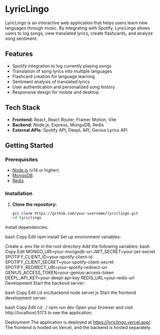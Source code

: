 # LyricLingo

LyricLingo is an interactive web application that helps users learn new languages through music. By integrating with Spotify, LyricLingo allows users to log songs, view translated lyrics, create flashcards, and analyze song sentiment.

## Features

- Spotify integration to log currently playing songs
- Translation of song lyrics into multiple languages
- Flashcard creation for language learning
- Sentiment analysis of translated lyrics
- User authentication and personalized song history
- Responsive design for mobile and desktop

## Tech Stack

- **Frontend:** React, React Router, Framer Motion, Vite
- **Backend:** Node.js, Express, MongoDB, Redis
- **External APIs:** Spotify API, DeepL API, Genius Lyrics API

## Getting Started

### Prerequisites

- [Node.js](https://nodejs.org) (v14 or higher)
- [MongoDB](https://www.mongodb.com)
- [Redis](https://redis.io)

### Installation

1. **Clone the repository:**
   ```bash
   git clone https://github.com/your-username/lyriclingo.git
   cd lyriclingo
Install dependencies:

bash
Copy
Edit
npm install
Set up environment variables:

Create a .env file in the root directory
Add the following variables:
bash
Copy
Edit
MONGO_URI=your-mongodb-uri
JWT_SECRET=your-jwt-secret
SPOTIFY_CLIENT_ID=your-spotify-client-id
SPOTIFY_CLIENT_SECRET=your-spotify-client-secret
SPOTIFY_REDIRECT_URI=your-spotify-redirect-uri
GENIUS_ACCESS_TOKEN=your-genius-access-token
DEEPL_API_KEY=your-deepl-api-key
REDIS_URL=your-redis-url
Development
Start the backend server:

bash
Copy
Edit
cd src/backend
node server.js
Start the frontend development server:

bash
Copy
Edit
cd ../
npm run dev
Open your browser and visit http://localhost:5173 to see the application.

Deployment
The application is deployed at https://lyriclingo.vercel.app/. The frontend is hosted on Vercel, and the backend is hosted separately.